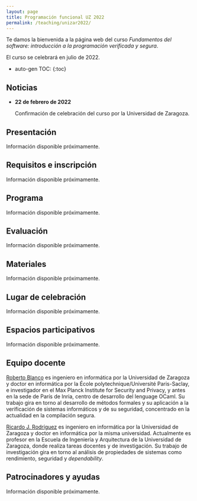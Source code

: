 ```yaml
---
layout: page
title: Programación funcional UZ 2022
permalink: /teaching/unizar2022/
---
```


Te damos la bienvenida a la página web del curso *Fundamentos del software:
introducción a la programación verificada y segura*.

El curso se celebrará en julio de 2022.

* auto-gen TOC:
{:toc}

## Noticias

 * **22 de febrero de 2022**

   Confirmación de celebración del curso por la Universidad de Zaragoza.

## Presentación

Información disponible próximamente.

## Requisitos e inscripción

Información disponible próximamente.

## Programa

Información disponible próximamente.

## Evaluación

Información disponible próximamente.

## Materiales

Información disponible próximamente.

## Lugar de celebración

Información disponible próximamente.

## Espacios participativos

Información disponible próximamente.

## Equipo docente

[Roberto Blanco](https://robblanco.github.io/) es ingeniero en informática por
la Universidad de Zaragoza y doctor en informática por la École
polytechnique/Université Paris-Saclay, e investigador en el Max Planck
Institute for Security and Privacy, y antes en la sede de París de Inria,
centro de desarrollo del lenguage OCaml. Su trabajo gira en torno al desarrollo
de métodos formales y su aplicación a la verificación de sistemas informáticos
y de su seguridad, concentrado en la actualidad en la compilación segura.

[Ricardo J. Rodríguez](https://webdiis.unizar.es/~ricardo/) es ingeniero en
informática por la Universidad de Zaragoza y doctor en informática por la misma
universidad. Actualmente es profesor en la Escuela de Ingeniería y Arquitectura
de la Universidad de Zaragoza, donde realiza tareas docentes y de
investigación. Su trabajo de investigación gira en torno al análisis de
propiedades de sistemas como rendimiento, seguridad y *dependability*.

## Patrocinadores y ayudas

Información disponible próximamente.
